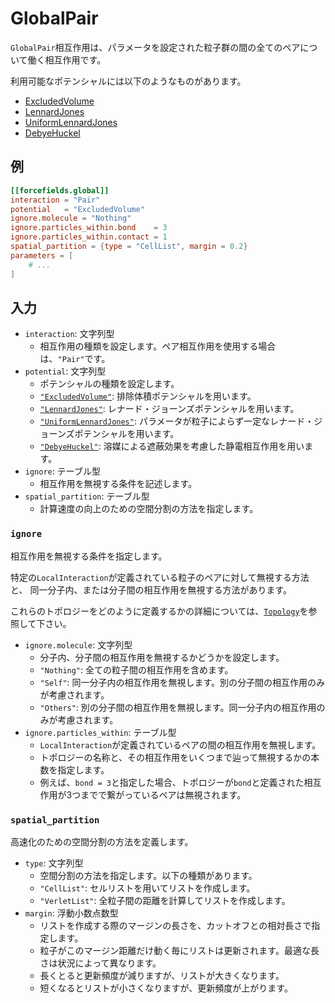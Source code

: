 # GlobalPair

`GlobalPair`相互作用は、パラメータを設定された粒子群の間の全てのペアについて働く相互作用です。

利用可能なポテンシャルには以下のようなものがあります。

- [ExcludedVolume](ExcludedVolumePotential.md)
- [LennardJones](LennardJonesPotential.md)
- [UniformLennardJones](UniformLennardJonesPotential.md)
- [DebyeHuckel](DebyeHuckelPotential.md)

## 例

```toml
[[forcefields.global]]
interaction = "Pair"
potential   = "ExcludedVolume"
ignore.molecule = "Nothing"
ignore.particles_within.bond    = 3
ignore.particles_within.contact = 1
spatial_partition = {type = "CellList", margin = 0.2}
parameters = [
    # ...
]
```

## 入力

- `interaction`: 文字列型
  - 相互作用の種類を設定します。ペア相互作用を使用する場合は、`"Pair"`です。
- `potential`: 文字列型
  - ポテンシャルの種類を設定します。
  - [`"ExcludedVolume"`](ExcludedVolumePotential.md): 排除体積ポテンシャルを用います。
  - [`"LennardJones"`](LennardJonesPotential.md): レナード・ジョーンズポテンシャルを用います。
  - [`"UniformLennardJones"`](UniformLennardJonesPotential.md): パラメータが粒子によらず一定なレナード・ジョーンズポテンシャルを用います。
  - [`"DebyeHuckel"`](DebyeHuckelPotential.md): 溶媒による遮蔽効果を考慮した静電相互作用を用います。
- `ignore`: テーブル型
  - 相互作用を無視する条件を記述します。
- `spatial_partition`: テーブル型
  - 計算速度の向上のための空間分割の方法を指定します。

### `ignore`

相互作用を無視する条件を指定します。

特定の`LocalInteraction`が定義されている粒子のペアに対して無視する方法と、
同一分子内、または分子間の相互作用を無視する方法があります。

これらのトポロジーをどのように定義するかの詳細については、[`Topology`](Topology.md)を参照して下さい。

- `ignore.molecule`: 文字列型
  - 分子内、分子間の相互作用を無視するかどうかを設定します。
  - `"Nothing"`: 全ての粒子間の相互作用を含めます。
  - `"Self"`: 同一分子内の相互作用を無視します。別の分子間の相互作用のみが考慮されます。
  - `"Others"`: 別の分子間の相互作用を無視します。同一分子内の相互作用のみが考慮されます。
- `ignore.particles_within`: テーブル型
  - `LocalInteraction`が定義されているペアの間の相互作用を無視します。
  - トポロジーの名称と、その相互作用をいくつまで辿って無視するかの本数を指定します。
  - 例えば、`bond = 3`と指定した場合、トポロジーが`bond`と定義された相互作用が3つまでで繋がっているペアは無視されます。

### `spatial_partition`

高速化のための空間分割の方法を定義します。

- `type`: 文字列型
  - 空間分割の方法を指定します。以下の種類があります。
  - `"CellList"`: セルリストを用いてリストを作成します。
  - `"VerletList"`: 全粒子間の距離を計算してリストを作成します。
- `margin`: 浮動小数点数型
  - リストを作成する際のマージンの長さを、カットオフとの相対長さで指定します。
  - 粒子がこのマージン距離だけ動く毎にリストは更新されます。最適な長さは状況によって異なります。
  - 長くとると更新頻度が減りますが、リストが大きくなります。
  - 短くなるとリストが小さくなりますが、更新頻度が上がります。

